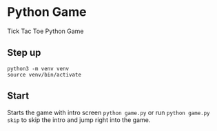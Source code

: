 # Python Game

Tick Tac Toe Python Game

## Step up

```
python3 -m venv venv
source venv/bin/activate
```

## Start

Starts the game with intro screen `python game.py` or run `python game.py skip` to skip the intro and jump right into the game.
